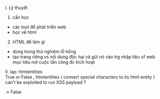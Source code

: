 I. Lý thuyết<br>
1. cần học<br>
- các tool để phát triển web
- học về html<br>

2. HTML để làm gì<br>
- dùng trong thử nghiệm lỗ hổng
- tạo trang riêng vs nội dung độc hại và gửi nó vào trg nhập liệu of web mục tiêu nơi cuộc tấn công đc kích hoạt<br>

II. lap: htmlentities<br>
True or False , htmlentities ( convert special characters to its html entity ) can't be exploited to run XSS payload ?<br>

-> False
